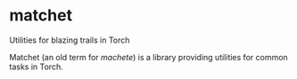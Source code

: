 # matchet
Utilities for blazing trails in Torch

Matchet (an old term for _machete_) is a library providing utilities for common tasks in Torch.
